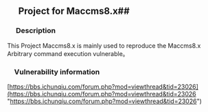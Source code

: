 ## &emsp; Project for Maccms8.x##


### &emsp; Description ###

This Project Maccms8.x is mainly used to reproduce the Maccms8.x Arbitrary command execution vulnerable。

### &emsp;Vulnerability information ###

[https://bbs.ichunqiu.com/forum.php?mod=viewthread&tid=23026](https://bbs.ichunqiu.com/forum.php?mod=viewthread&tid=23026 "https://bbs.ichunqiu.com/forum.php?mod=viewthread&tid=23026")

